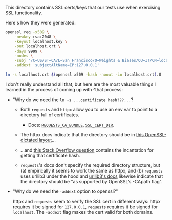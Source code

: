 This directory contains SSL certs/keys that our tests use when exercising SSL functionality.

Here's how they were generated:

```bash
openssl req -x509 \
    -newkey rsa:2048 \
    -keyout localhost.key \
    -out localhost.crt \
    -days 9999 \
    -nodes \
    -subj "/C=US/ST=CA/L=San Francisco/O=Weights & Biases/OU=IT/CN=localhost" \
    -addext 'subjectAltName=IP:127.0.0.1'

ln -s localhost.crt $(openssl x509 -hash -noout -in localhost.crt).0
```

I don't really understand all that, but here are the most valuable things I learned in the process of coming up with ^that process:

- "Why do we need the `ln -s ...certificate hash???...`?

    - Both `requests` and `httpx` allow you to use an env var to point to a directory full of certificates.
        - Docs: [`REQUESTS_CA_BUNDLE`](https://requests.readthedocs.io/en/latest/user/advanced/#ssl-cert-verification), [`SSL_CERT_DIR`](https://www.python-httpx.org/environment_variables/#ssl_cert_dir).
    - The httpx docs indicate that the directory should be in [this OpenSSL-dictated layout](https://www.openssl.org/docs/manmaster/man3/SSL_CTX_load_verify_locations.html)...
    - ...and [this Stack Overflow question](https://stackoverflow.com/questions/30059107/get-x509-certificate-hash-with-openssl-library) contains the incantation for getting that certificate hash.

    - `requests`'s docs don't specify the required directory structure, but (a) empirically it seems to work the same as httpx, and (b) `requests` uses urllib3 under the hood and [urllib3's docs](https://urllib3.readthedocs.io/en/stable/reference/urllib3.util.html#urllib3.util.ssl_wrap_socket) likewise indicate that the directory should be "as supported by OpenSSL’s -CApath flag".

- "Why do we need the `-addext` option to openssl?"

    httpx and `requests` seem to verify the SSL cert in different ways: httpx requires it be signed for `127.0.0.1`, `requests` requires it be signed for `localhost`. The `-addext` flag makes the cert valid for both domains.